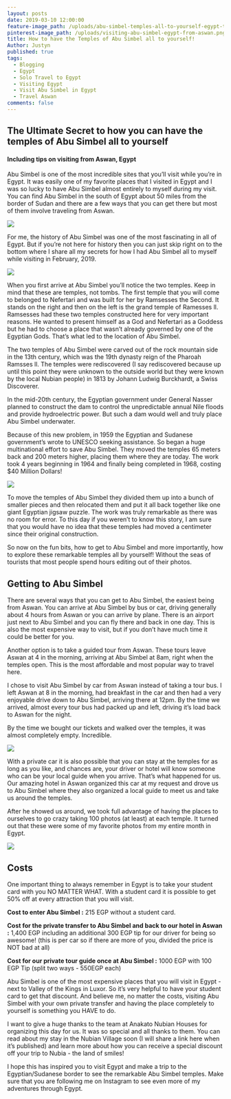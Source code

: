 ```yaml
---
layout: posts
date: 2019-03-10 12:00:00
feature-image_path: /uploads/abu-simbel-temples-all-to-yourself-egypt-travel.jpg
pinterest-image_path: /uploads/visiting-abu-simbel-egypt-from-aswan.png
title: How to have the Temples of Abu Simbel all to yourself!
Author: Justyn
published: true
tags:
  - Blogging
  - Egypt
  - Solo Travel to Egypt
  - Visiting Egypt
  - Visit Abu Simbel in Egypt
  - Travel Aswan
comments: false
---
```


## The Ultimate Secret to how you can have the temples of Abu Simbel all to yourself

#### Including tips on visiting from Aswan, Egypt

Abu Simbel is one of the most incredible sites that you’ll visit while you’re in Egypt. It was easily one of my favorite places that I visited in Egypt and I was so lucky to have Abu Simbel almost entirely to myself during my visit. You can find Abu Simbel in the south of Egypt about 50 miles from the border of Sudan and there are a few ways that you can get there but most of them involve traveling from Aswan.

![](/uploads/abu-simbel-egypt-justynjen.jpg)

For me, the history of Abu Simbel was one of the most fascinating in all of Egypt. But if you’re not here for history then you can just skip right on to the bottom where I share all my secrets for how I had Abu Simbel all to myself while visiting in February, 2019.

![](/uploads/abu-simbel-temples-south-of-aswan-egypt.jpg)

When you first arrive at Abu Simbel you’ll notice the two temples. Keep in mind that these are temples, not tombs. The first temple that you will come to belonged to Nefertari and was built for her by Ramsesses the Second. It stands on the right and then on the left is the grand temple of Ramesses ll. Ramsesses had these two temples constructed here for very important reasons. He wanted to present himself as a God and Nefertari as a Goddess but he had to choose a place that wasn’t already governed by one of the Egyptian Gods. That’s what led to the location of Abu Simbel.

The two temples of Abu Simbel were carved out of the rock mountain side in the 13th century, which was the 19th dynasty reign of the Pharoah Ramsses ll. The temples were rediscovered (I say rediscovered because up until this point they were unknown to the outside world but they were known by the local Nubian people) in 1813 by Johann Ludwig Burckhardt, a Swiss Discoverer.

In the mid-20th century, the Egyptian government under General Nasser planned to construct the dam to control the unpredictable annual Nile floods and provide hydroelectric power. But such a dam would well and truly place Abu Simbel underwater.

Because of this new problem, in 1959 the Egyptian and Sudanese government’s wrote to UNESCO seeking assistance. So began a huge multinational effort to save Abu Simbel. They moved the temples 65 meters back and 200 meters higher, placing them where they are today. The work took 4 years beginning in 1964 and finally being completed in 1968, costing $40 Million Dollars!

![](/uploads/carvings-outside-temples-of-abu-simbel-egypt.jpg)

To move the temples of Abu Simbel they divided them up into a bunch of smaller pieces and then relocated them and put it all back together like one giant Egyptian jigsaw puzzle. The work was truly remarkable as there was no room for error. To this day if you weren’t to know this story, I am sure that you would have no idea that these temples had moved a centimeter since their original construction.

So now on the fun bits, how to get to Abu Simbel and more importantly, how to explore these remarkable temples all by yourself! Without the seas of tourists that most people spend hours editing out of their photos.

## Getting to Abu Simbel

There are several ways that you can get to Abu Simbel, the easiest being from Aswan. You can arrive at Abu Simbel by bus or car, driving generally about 4 hours from Aswan or you can arrive by plane. There is an airport just next to Abu Simbel and you can fly there and back in one day. This is also the most expensive way to visit, but if you don’t have much time it could be better for you.

Another option is to take a guided tour from Aswan. These tours leave Aswan at 4 in the morning, arriving at Abu Simbel at 8am, right when the temples open. This is the most affordable and most popular way to travel here.

I chose to visit Abu Simbel by car from Aswan instead of taking a tour bus. I left Aswan at 8 in the morning, had breakfast in the car and then had a very enjoyable drive down to Abu Simbel, arriving there at 12pm. By the time we arrived, almost every tour bus had packed up and left, driving it’s load back to Aswan for the night.

By the time we bought our tickets and walked over the temples, it was almost completely empty. Incredible.

![](/uploads/abu-simbel-temples-south-of-aswan-egypt-2.jpg)

With a private car it is also possible that you can stay at the temples for as long as you like, and chances are, your driver or hotel will know someone who can be your local guide when you arrive. That’s what happened for us. Our amazing hotel in Aswan organized this car at my request and drove us to Abu Simbel where they also organized a local guide to meet us and take us around the temples.

After he showed us around, we took full advantage of having the places to ourselves to go crazy taking 100 photos (at least) at each temple. It turned out that these were some of my favorite photos from my entire month in Egypt.

![](/uploads/justynjen-standing-outside-temples-of-abu-simbel-egypt.jpg)

## Costs

One important thing to always remember in Egypt is to take your student card with you NO MATTER WHAT. With a student card it is possible to get 50% off at every attraction that you will visit.

**Cost to enter Abu Simbel :** 215 EGP without a student card.

**Cost for the private transfer to Abu Simbel and back to our hotel in Aswan :** 1,400 EGP including an additional 300 EGP tip for our driver for being so awesome! (this is per car so if there are more of you, divided the price is NOT bad at all)

**Cost for our private tour guide once at Abu Simbel :** 1000 EGP with 100 EGP Tip (split two ways - 550EGP each)

Abu Simbel is one of the most expensive places that you will visit in Egypt - next to Valley of the Kings in Luxor. So it’s very helpful to have your student card to get that discount. And believe me, no matter the costs, visiting Abu Simbel with your own private transfer and having the place completely to yourself is something you HAVE to do.

I want to give a huge thanks to the team at Anakato Nubian Houses for organizing this day for us. It was so special and all thanks to them. You can read about my stay in the Nubian Village soon (I will share a link here when it’s published) and learn more about how you can receive a special discount off your trip to Nubia - the land of smiles!

I hope this has inspired you to visit Egypt and make a trip to the Egyptian/Sudanese border to see the remarkable Abu Simbel temples. Make sure that you are following me on Instagram to see even more of my adventures through Egypt.